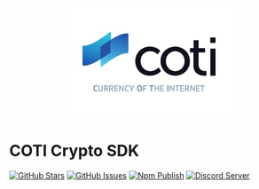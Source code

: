 <p align="center"><img src="/assets/logo-slogan-300x200.jpg"></p>

COTI Crypto SDK
=============

[![GitHub Stars](https://img.shields.io/github/stars/coti-io/coti-crypto.svg)](https://github.com/coti-io/coti-crypto/stargazers)
[![GitHub Issues](https://img.shields.io/github/issues/coti-io/coti-crypto.svg)](https://github.com/coti-io/coti-crypto/issues)
[![Npm Publish](https://github.com/coti-io/coti-crypto/actions/workflows/publish.yml/badge.svg)](https://github.com/coti-io/coti-crypto/actions/workflows/publish.yml)
[![Discord Server](https://img.shields.io/discord/386571547508473876.svg)](https://discord.me/coti)